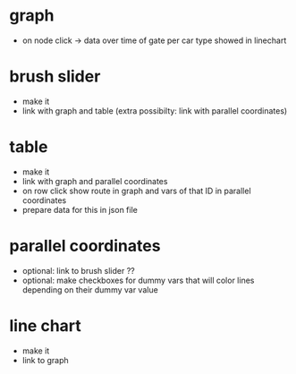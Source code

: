 # graph
- on node click -> data over time of gate per car type showed in linechart

# brush slider
- make it
- link with graph and table (extra possibilty: link with parallel coordinates)

# table
- make it
- link with graph and parallel coordinates
- on row click show route in graph and vars of that ID in parallel coordinates
- prepare data for this in json file

# parallel coordinates
- optional: link to brush slider ??
- optional: make checkboxes for dummy vars that will color lines depending on their dummy var value

# line chart
- make it
- link to graph
